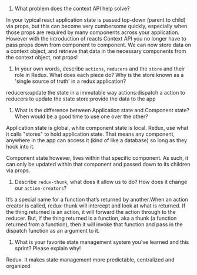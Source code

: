1. What problem does the context API help solve?

In your typical react application state is passed top-down (parent to child) via props, but this can become very cumbersome quickly, especially when those props are required by many components across your application. However with the introduction of reacts Context API you no longer have to pass props down from component to component. We can now store data on a context object, and retrieve that data in the necessary components from the context object, not props!

1. In your own words, describe `actions`, `reducers` and the `store` and their role in Redux. What does each piece do? Why is the store known as a 'single source of truth' in a redux application?

reducers:update the state in a immutable way
actions:dispatch a action to reducers to update the state
store:provide the data to the app

1. What is the difference between Application state and Component state? When would be a good time to use one over the other?

Application state is global, white component state is local. Redux, use what it calls "stores" to hold application state. That means any component, anywhere in the app can access it (kind of like a database) so long as they hook into it.

Component state however, lives within that specific component. As such, it can only be updated within that component and passed down to its children via props.

1. Describe `redux-thunk`, what does it allow us to do? How does it change our `action-creators`?

It’s a special name for a function that’s returned by another.When an action creator is called, redux-thunk will intercept and look at what is returned. If the thing returned is an action, it will forward the action through to the reducer. But, if the thing returned is a function, aka a thunk (a function returned from a function), then it will invoke that function and pass in the dispatch function as an argument to it.

1. What is your favorite state management system you've learned and this sprint? Please explain why!

Redux. It makes state management more predictable, centralized and organized
